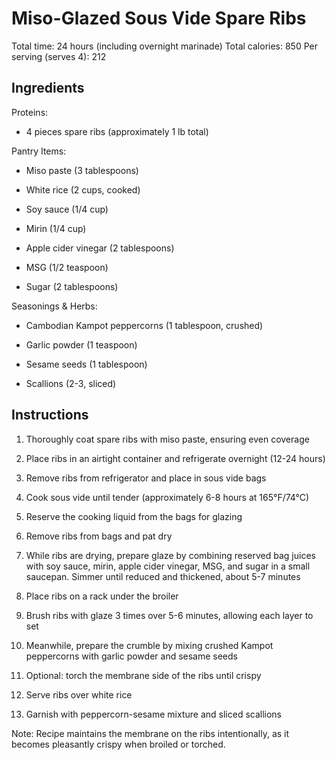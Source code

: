 # **Miso-Glazed Sous Vide Spare Ribs**

Total time: 24 hours (including overnight marinade) Total calories: 850
Per serving (serves 4): 212

## **Ingredients**

Proteins:

-   4 pieces spare ribs (approximately 1 lb total)

Pantry Items:

-   Miso paste (3 tablespoons)

-   White rice (2 cups, cooked)

-   Soy sauce (1/4 cup)

-   Mirin (1/4 cup)

-   Apple cider vinegar (2 tablespoons)

-   MSG (1/2 teaspoon)

-   Sugar (2 tablespoons)

Seasonings & Herbs:

-   Cambodian Kampot peppercorns (1 tablespoon, crushed)

-   Garlic powder (1 teaspoon)

-   Sesame seeds (1 tablespoon)

-   Scallions (2-3, sliced)

## **Instructions**

1.  Thoroughly coat spare ribs with miso paste, ensuring even coverage

2.  Place ribs in an airtight container and refrigerate overnight (12-24
    hours)

3.  Remove ribs from refrigerator and place in sous vide bags

4.  Cook sous vide until tender (approximately 6-8 hours at 165°F/74°C)

5.  Reserve the cooking liquid from the bags for glazing

6.  Remove ribs from bags and pat dry

7.  While ribs are drying, prepare glaze by combining reserved bag
    juices with soy sauce, mirin, apple cider vinegar, MSG, and sugar in
    a small saucepan. Simmer until reduced and thickened, about 5-7
    minutes

8.  Place ribs on a rack under the broiler

9.  Brush ribs with glaze 3 times over 5-6 minutes, allowing each layer
    to set

10. Meanwhile, prepare the crumble by mixing crushed Kampot peppercorns
    with garlic powder and sesame seeds

11. Optional: torch the membrane side of the ribs until crispy

12. Serve ribs over white rice

13. Garnish with peppercorn-sesame mixture and sliced scallions

Note: Recipe maintains the membrane on the ribs intentionally, as it
becomes pleasantly crispy when broiled or torched.
